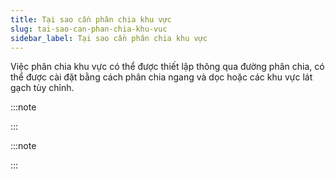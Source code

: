 ```yaml
---
title: Tại sao cần phân chia khu vực
slug: tai-sao-can-phan-chia-khu-vuc
sidebar_label: Tại sao cần phân chia khu vực
---
```


Việc phân chia khu vực có thể được thiết lập thông qua đường phân chia, có thể được cài đặt bằng cách phân chia ngang và dọc hoặc các khu vực lát gạch tùy chỉnh.

:::note







:::

:::note





:::